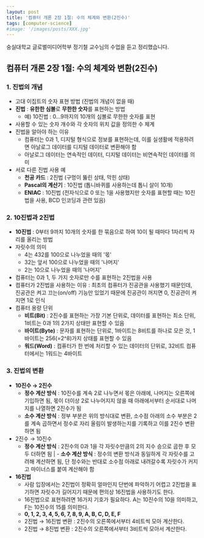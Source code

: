 ```yaml
---
layout: post
title: '컴퓨터 개론 2장 1절: 수의 체계와 변환(2진수)'
tags: [computer-science]
#image: '/images/posts/XXX.jpg'
---
```


숭실대학교 글로벌미디어학부 정기철 교수님의 수업을 듣고 정리했습니다.

## 컴퓨터 개론 2장 1절: 수의 체계와 변환(2진수)

### 1. 진법의 개념
- 고대 이집트의 숫자 표현 방법 (진법의 개념이 없을 때)
- **진법** : **유한한 심볼**로 **무한한 숫자**를 표현하는 방법  
  - 예) 10진법 : 0...9까지의 10개의 심볼로 무한한 숫자를 표현
- 사용할 수 있는 숫자 개수와 각 숫자의 위치 값을 정의한 수 체계
- 진법을 알아야 하는 이유
  - 컴퓨터는 0과 1, 디지털 형식으로 정보를 표현하는데, 이를 실생활에 적용하려면 아날로그 데이터를 디지털 데이터로 변환해야 함
  - 아날로그 데이터는 연속적인 데이터, 디지털 데이터는 비연속적인 데이터를 의미
- 서로 다른 진법 사용 예
  - **천공 카드** : 2진법 (구멍이 뚫린 상태, 막힌 상태)
  - **Pascal의 계산기** : 10진법 (톱니바퀴를 사용하는데 톱니 살이 10개)
  - **ENIAC** : 10진법 (전자식으로 0 또는 1을 사용했지만 숫자를 표현할 때는 10진법을 사용, BCD 인코딩과 관련 있음)

### 2. 10진법과 2진법
- **10진법** : 0부터 9까지 10개의 숫자를 한 묶음으로 하여 10이 될 때마다 1자리씩 자리를 올리는 방법
- 자릿수의 의미
  - 4는 432를 100으로 나누었을 때의 '몫'
  - 32는 앞서 100으로 나누었을 때의 '나머지'
  - 2는 10으로 나누었을 때의 '나머지'
- 컴퓨터는 0과 1, 두 가지 숫자로만 수를 표현하는 2진법을 사용
- 컴퓨터가 2진법을 사용하는 이유 : 최초의 컴퓨터가 진공관을 사용했기 때문인데, 진공관은 켜고 끄는(on/off) 기능만 있었기 때문에 진공관이 꺼지면 0, 진공관이 켜지면 1로 인식
- 컴퓨터 용량 단위
  - **비트(Bit)** : 2진수를 표현하는 가장 기본 단위로, 데이터를 표현하는 최소 단위, 1비트는 0과 1의 2가지 상태만 표현할 수 있음
  - **바이트(Byte)** : 문자를 표현하는 단위로, 1바이트는 8비트를 하나로 모은 것, 1바이트는 256(=2^8)가지 상태를 표현할 수 있음
  - **워드(Word)** : 컴퓨터가 한 번에 처리할 수 있는 데이터의 단위로, 32비트 컴퓨터에서는 1워드는 4바이트

### 3. 진법의 변환
- **10진수 → 2진수**
  - **정수 계산 방식** : 10진수를 계속 2로 나누면서 몫은 아래에, 나머지는 오른쪽에 기입하면 됨, 몫이 더이상 2로 나누어지지 않을 때 아래에서부터 순서대로 나머지를 나열하면 2진수가 됨
  - **소수 계산 방식** : 정부 부분은 위의 방식대로 변환, 소수점 아래의 소수 부분은 2를 계속 곱하면서 정수로 자리 올림이 발생하는지를 기록하고 이를 2진수 변환하면 됨
- 2진수 → 10진수
  - **정수 계산 방식** : 2진수의 0과 1을 각 자릿수만큼의 2의 지수 승으로 곱한 후 모두 더하면 됨
| - **소수 계산 방식** : 정수의 변환 방식과 동일하게 각 자릿수를 고려해 계산하면 됨, 단 정수와는 반대로 소수점 아래로 내려갈수록 자릿수가 커지고 마이너스를 붙여 계산해야 함
- **16진법**
  - 사람 입장에서는 2진법이 정확히 얼마인지 단번에 파악하기 어렵고 2진법을 표기하면 자릿수가 길어지기 때문에 편의상 16진법을 사용하기도 한다.
  - 16진법으로 표현하려면 16가지 기호가 필요하다. A는 10진수의 10을 의미하고, F는 10진수의 15를 의미한다.
  - **0, 1, 2, 3, 4, 5, 6, 7, 8, 9, A, B, C, D, E, F**
  - 2진법 → 16진법 변환 : 2진수의 오른쪽에서부터 4비트씩 모아 계산한다.
  - 2진법 → 8진법 변환 : 2진수의 오른쪽에서부터 3비트씩 모아서 계산한다.